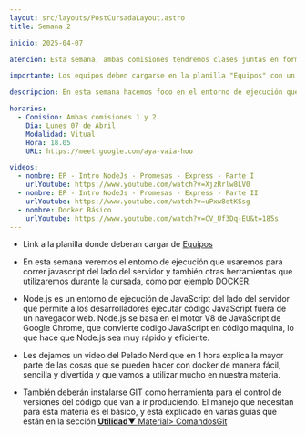 ```yaml
---
layout: src/layouts/PostCursadaLayout.astro
title: Semana 2

inicio: 2025-04-07

atencion: Esta semana, ambas comisiones tendremos clases juntas en forma virtual.

importante: Los equipos deben cargarse en la planilla "Equipos" con un mínimo de 3 y un máximo de 5 integrantes. Todos los miembros deben pertenecer a la misma comisión. En caso de equipos con integrantes de distintas comisiones, el equipo completo deberá asistir a la comisión que tenga más miembros registrados originalmente. Por ejemplo, si en un equipo de 5 personas hay 3 de la Comisión 1 y 2 de la Comisión 2, todos asistirán a la Comisión 1. Por esto, cada integrante debe completar en la planilla la columna "Comisión asistiré" según corresponda.

descripcion: En esta semana hacemos foco en el entorno de ejecución que usaremos durante la cursada.

horarios:
  - Comision: Ambas comisiones 1 y 2
    Dia: Lunes 07 de Abril
    Modalidad: Vitual
    Hora: 18.05
    URL: https://meet.google.com/aya-vaia-hoo

videos:
  - nombre: EP - Intro NodeJs - Promesas - Express - Parte I
    urlYoutube: https://www.youtube.com/watch?v=XjzRrlw8LV0
  - nombre: EP - Intro NodeJs - Promesas - Express - Parte II
    urlYoutube: https://www.youtube.com/watch?v=uPxw8etKSsg
  - nombre: Docker Básico
    urlYoutube: https://www.youtube.com/watch?v=CV_Uf3Dq-EU&t=185s
---
```


- Link a la planilla donde deberan cargar de <a href="https://docs.google.com/spreadsheets/d/1FlSAHBPON9jCX9R63odobxGcQIQyxt5or1UqUAfmkGc/edit?usp=sharing" target="_blank">Equipos</a>

- En esta semana veremos el entorno de ejecución que usaremos para correr javascript del lado del servidor y también otras herramientas que utilizaremos durante la cursada, como por ejemplo DOCKER.

- Node.js es un entorno de ejecución de JavaScript del lado del servidor que permite a los desarrolladores ejecutar código JavaScript fuera de un navegador web. Node.js se basa en el motor V8 de JavaScript de Google Chrome, que convierte código JavaScript en código máquina, lo que hace que Node.js sea muy rápido y eficiente.

- Les dejamos un video del Pelado Nerd que en 1 hora explica la mayor parte de las cosas que se pueden hacer con docker de manera fácil, sencilla y divertida y que vamos a utilizar mucho en nuestra materia.

- También deberán instalarse GIT como herramienta para el control de versiones del código que van a ir produciendo. El manejo que necesitan para esta materia es el básico, y está explicado en varias guías que están en la sección <a href="/material#ComandosBasicos" target="_blank">**Utilidad**▼ Material> ComandosGit</a>
